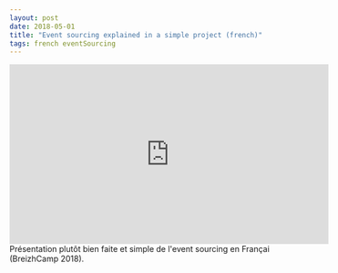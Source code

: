 ```yaml
---
layout: post
date: 2018-05-01
title: "Event sourcing explained in a simple project (french)"
tags: french eventSourcing
---
```

<iframe width="560" height="315" src="https://www.youtube.com/embed/l0c4oR4JPr4" frameborder="0" allow="autoplay; encrypted-media" allowfullscreen></iframe> Présentation plutôt bien faite et simple de l'event sourcing en Françai (BreizhCamp 2018).
